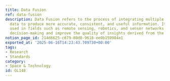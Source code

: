 ```yaml
---
title: Data Fusion
ref: data-fusion
description: Data Fusion refers to the process of integrating multiple sources of
  data to produce more accurate, consistent, and useful information. It is commonly
  used in fields such as remote sensing, robotics, and sensor networks to enhance
  decision-making and improve the quality of insights derived from the data.
notion_page_id: 214d6625-c679-80d0-9618-ee0b159984e1
exported_at: '2025-06-16T14:23:43.709730+00:00'
tags:
- Research
- Standards
category:
- Space & Technology
id: GL148
---
```



